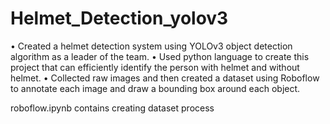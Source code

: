# Helmet_Detection_yolov3

•	Created a helmet detection system using YOLOv3 object detection algorithm as a leader of the team. 
•	Used python language to create this project that can efficiently identify the person with helmet and without helmet.
•	Collected raw images and then created a dataset using Roboflow to annotate each image and draw a bounding box around each object. 
 
roboflow.ipynb contains creating dataset process
